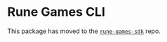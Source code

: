 # Rune Games CLI

This package has moved to the [`rune-games-sdk`](https://github.com/rune/rune-games-sdk/tree/staging/packages/rune-games-cli) repo. 


